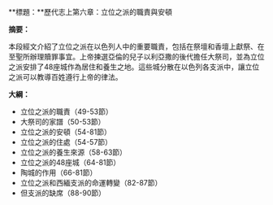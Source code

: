 **標題：**歷代志上第六章：立位之派的職責與安頓

**摘要：**

本段經文介紹了立位之派在以色列人中的重要職責，包括在祭壇和香壇上獻祭、在至聖所辦理贖罪事宜。上帝揀選亞倫的兒子以利亞撒的後代擔任大祭司，並為立位之派安排了48座城作為居住和養生之地。這些城分散在以色列各支派中，讓立位之派可以教導百姓遵行上帝的律法。

**大綱：**

* 立位之派的職責（49-53節）
* 大祭司的家譜（50-53節）
* 立位之派的安頓（54-81節）
* 立位之派的住處（54-57節）
* 立位之派的養生來源（58-63節）
* 立位之派的48座城（64-81節）
* 陶城的作用（66-81節）
* 立位之派和西緬支派的命運轉變（82-87節）
* 但支派的缺席（88-90節）